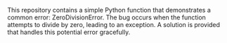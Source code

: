 This repository contains a simple Python function that demonstrates a common error: ZeroDivisionError. The bug occurs when the function attempts to divide by zero, leading to an exception.  A solution is provided that handles this potential error gracefully.